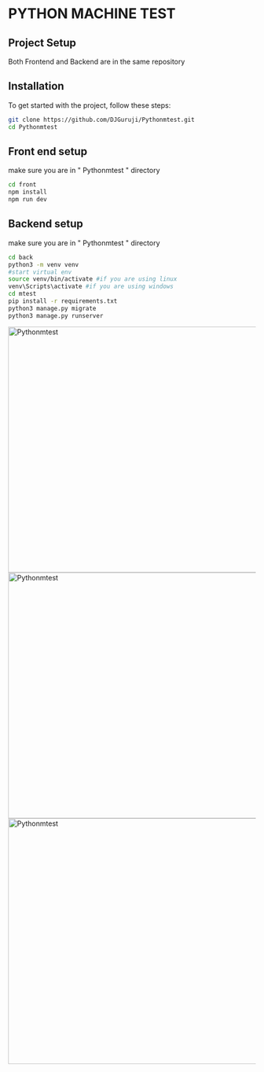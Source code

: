 # PYTHON MACHINE TEST

##  Project Setup

Both Frontend and Backend are in the same repository

## Installation

To get started with the project, follow these steps:


```bash
git clone https://github.com/DJGuruji/Pythonmtest.git
cd Pythonmtest

```
## Front end setup
make sure you are in " Pythonmtest " directory

```bash
cd front
npm install
npm run dev
```
## Backend setup

make sure you are in " Pythonmtest " directory

```bash
cd back
python3 -m venv venv
#start virtual env
source venv/bin/activate #if you are using linux
venv\Scripts\activate #if you are using windows
cd mtest
pip install -r requirements.txt
python3 manage.py migrate
python3 manage.py runserver

```

<img src="https://github.com/DJGuruji/Pythonmtest/blob/main/assets/img1.jpeg?raw=true" alt="Pythonmtest" width="800" height="500">
<img src="https://github.com/DJGuruji/Pythonmtest/blob/main/assets/img2.jpeg?raw=true" alt="Pythonmtest" width="800" height="500">
<img src="https://github.com/DJGuruji/Pythonmtest/blob/main/assets/img3.jpeg?raw=true" alt="Pythonmtest" width="800" height="500">



